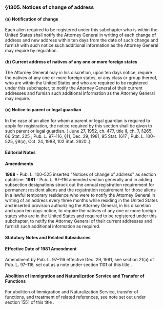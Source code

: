 <!--
url: https://uscode.house.gov/view.xhtml?req=granuleid:USC-prelim-title8-section1305&num=0&edition=prelim
date_accessed: 2024-07-28 23:45:40
-->
### §1305\. Notices of change of address
#### (a) Notification of change
 Each alien required to be registered under this subchapter who is within the United States shall notify the Attorney General in writing of each change of address and new address within ten days from the date of such change and furnish with such notice such additional information as the Attorney General may require by regulation.
#### (b) Current address of natives of any one or more foreign states
 The Attorney General may in his discretion, upon ten days notice, require the natives of any one or more foreign states, or any class or group thereof, who are within the United States and who are required to be registered under this subchapter, to notify the Attorney General of their current addresses and furnish such additional information as the Attorney General may require.
#### (c) Notice to parent or legal guardian
 In the case of an alien for whom a parent or legal guardian is required to apply for registration, the notice required by this section shall be given to such parent or legal guardian.
 (
 June 27, 1952, ch. 477, title II, ch. 7, §265,
 66 Stat. 225
 ;
 Pub. L. 97–116,
 §11, Dec. 29, 1981,
 95 Stat. 1617
 ;
 Pub. L. 100–525,
 §9(o), Oct. 24, 1988,
 102 Stat. 2620
 .)
#### **Editorial Notes**
#### Amendments
**1988** 
 \-
 Pub. L. 100–525
 inserted "Notices of change of address" as section catchline.
**1981** 
 \-
 Pub. L. 97–116
 amended section generally and in adding subsection designations struck out the annual registration requirement for permanent resident aliens and the registration requirement for those aliens in a lawful temporary residence who were to notify the Attorney General in writing of an address every three months while residing in the United States and inserted provision authorizing the Attorney General, in his discretion and upon ten days notice, to require the natives of any one or more foreign states who are in the United States and required to be registered under this subchapter, to notify the Attorney General of their current addresses and furnish such additional information as required.
#### **Statutory Notes and Related Subsidiaries**
#### Effective Date of 1981 Amendment
 Amendment by
 Pub. L. 97–116
 effective Dec. 29, 1981, see section 21(a) of
 Pub. L. 97–116,
 set out as a note under
 section 1101 of this title
 .
#### Abolition of Immigration and Naturalization Service and Transfer of Functions
 For abolition of Immigration and Naturalization Service, transfer of functions, and treatment of related references, see note set out under
 section 1551 of this title
 .
